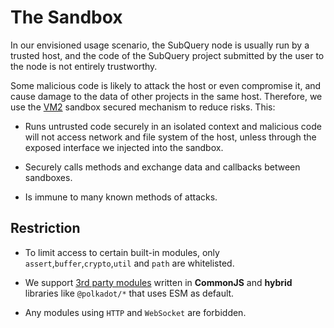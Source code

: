 # The Sandbox

In our envisioned usage scenario, the SubQuery node is usually run by a trusted host, and the code of the SubQuery project submitted by the user to the node is not entirely trustworthy. 

Some malicious code is likely to attack the host or even compromise it, and cause damage to the data of other projects in the same host.
Therefore, we use the [VM2](https://www.npmjs.com/package/vm2) sandbox secured mechanism to reduce risks. This:

- Runs untrusted code securely in an isolated context and malicious code will not access network and file system of the host, unless through the exposed interface we injected into the sandbox.

- Securely calls methods and exchange data and callbacks between sandboxes.

- Is immune to many known methods of attacks.


## Restriction

- To limit access to certain built-in modules, only `assert`,`buffer`,`crypto`,`util` and `path` are whitelisted.

- We support [3rd party modules](../create/mapping.md#third-party-libraries) written in **CommonJS** and **hybrid** libraries like `@polkadot/*` that uses ESM as default.

- Any modules using `HTTP` and `WebSocket` are forbidden.
